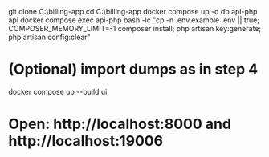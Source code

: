 git clone <repo> C:\billing-app
cd C:\billing-app
docker compose up -d db api-php api
docker compose exec api-php bash -lc "cp -n .env.example .env || true; COMPOSER_MEMORY_LIMIT=-1 composer install; php artisan key:generate; php artisan config:clear"
# (Optional) import dumps as in step 4
docker compose up --build ui
# Open: http://localhost:8000  and  http://localhost:19006
